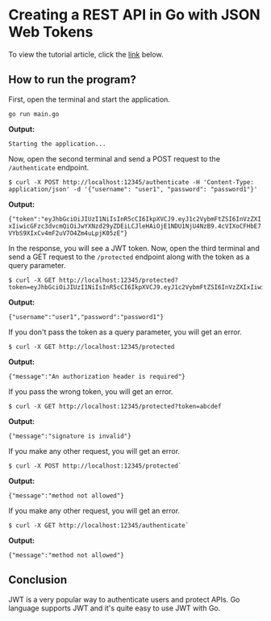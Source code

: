 # Creating a REST API in Go with JSON Web Tokens

To view the tutorial article, click the [link]() below.

## How to run the program?

First, open the terminal and start the application.

```
go run main.go
```

**Output:**

``Starting the application...``

Now, open the second terminal and send a POST request to the ``/authenticate`` endpoint.

```
$ curl -X POST http://localhost:12345/authenticate -H 'Content-Type: application/json' -d '{"username": "user1", "password": "password1"}'
```

**Output:**

``{"token":"eyJhbGciOiJIUzI1NiIsInR5cCI6IkpXVCJ9.eyJ1c2VybmFtZSI6InVzZXIxIiwicGFzc3dvcmQiOiJwYXNzd29yZDEiLCJleHAiOjE1NDU1NjU4NzB9.4cVIXoCFHbE7VYbS9XIxCv4mF2uV7O4Zm4uLpjK05zE"}``

In the response, you will see a JWT token. Now, open the third terminal and send a GET request to the ``/protected`` endpoint along with the token as a query parameter.

```
$ curl -X GET http://localhost:12345/protected?token=eyJhbGciOiJIUzI1NiIsInR5cCI6IkpXVCJ9.eyJ1c2VybmFtZSI6InVzZXIxIiwicGFzc3dvcmQiOiJwYXNzd29yZDEiLCJleHAiOjE1NDU1NjU4NzB9.4cVIXoCFHbE7VYbS9XIxCv4mF2uV7O4Zm4uLpjK05zE
```

**Output:**


`{"username":"user1","password":"password1"}`

If you don't pass the token as a query parameter, you will get an error.

```
$ curl -X GET http://localhost:12345/protected
```

**Output:**

`{"message":"An authorization header is required"}`

If you pass the wrong token, you will get an error.

```
$ curl -X GET http://localhost:12345/protected?token=abcdef
```

**Output:**

`{"message":"signature is invalid"}`

If you make any other request, you will get an error.

```
$ curl -X POST http://localhost:12345/protected`
```

**Output:**

`{"message":"method not allowed"}`

If you make any other request, you will get an error.

```
$ curl -X GET http://localhost:12345/authenticate`
```

**Output:**

`{"message":"method not allowed"}`

## Conclusion

JWT is a very popular way to authenticate users and protect APIs. Go language supports JWT and it's quite easy to use JWT with Go.
